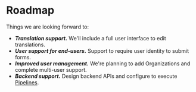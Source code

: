 # Roadmap

Things we are looking forward to:

 * ***Translation support.*** We'll include a full user interface to edit translations.
 * ***User support for end-users.*** Support to require user identity to submit forms.
 * ***Improved user management.*** We're planning to add Organizations and complete multi-user support.
 * ***Backend support.*** Design backend APIs and configure to execute [Pipelines](./pipelines/index.md).

